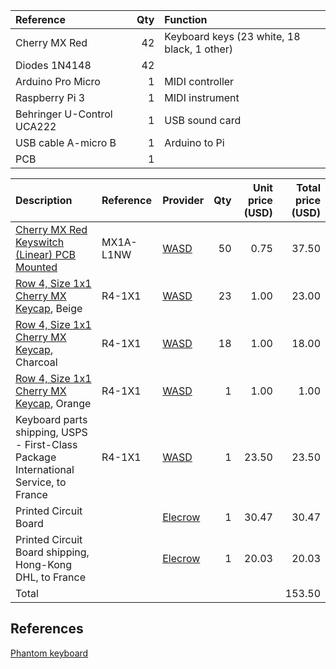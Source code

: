 
| Reference                  | Qty | Function                                    |
|:---------------------------|----:|:--------------------------------------------|
| Cherry MX Red              |  42 | Keyboard keys (23 white, 18 black, 1 other) |
| Diodes 1N4148              |  42 |                                             |
| Arduino Pro Micro          |   1 | MIDI controller                             |
| Raspberry Pi 3             |   1 | MIDI instrument                             |
| Behringer U-Control UCA222 |   1 | USB sound card                              |
| USB cable A-micro B        |   1 | Arduino to Pi                               |
| PCB                        |   1 |                                             |

| Description                                                                                                                                                  | Reference | Provider                             | Qty | Unit price (USD) | Total price (USD) |
|:-------------------------------------------------------------------------------------------------------------------------------------------------------------|:----------|:-------------------------------------|----:|-----------------:|------------------:|
| [Cherry MX Red Keyswitch (Linear) PCB Mounted](http://www.wasdkeyboards.com/index.php/products/keyboard-parts/cherry-mx-red-keyswitch-mx1a-l1nw-linear.html) | MX1A-L1NW | [WASD](http://www.wasdkeyboards.com) |  50 |             0.75 |             37.50 |
| [Row 4, Size 1x1 Cherry MX Keycap](http://www.wasdkeyboards.com/index.php/products/blank-keycap-singles/row-4-size-1x1-cherry-mx-keycap.html), Beige         | R4-1X1    | [WASD](http://www.wasdkeyboards.com) |  23 |             1.00 |             23.00 |
| [Row 4, Size 1x1 Cherry MX Keycap](http://www.wasdkeyboards.com/index.php/products/blank-keycap-singles/row-4-size-1x1-cherry-mx-keycap.html), Charcoal      | R4-1X1    | [WASD](http://www.wasdkeyboards.com) |  18 |             1.00 |             18.00 |
| [Row 4, Size 1x1 Cherry MX Keycap](http://www.wasdkeyboards.com/index.php/products/blank-keycap-singles/row-4-size-1x1-cherry-mx-keycap.html), Orange        | R4-1X1    | [WASD](http://www.wasdkeyboards.com) |   1 |             1.00 |              1.00 |
| Keyboard parts shipping, USPS - First-Class Package International Service, to France                                                                         | R4-1X1    | [WASD](http://www.wasdkeyboards.com) |   1 |            23.50 |             23.50 |
| Printed Circuit Board                                                                                                                                        |           | [Elecrow](https://www.elecrow.com)   |   1 |            30.47 |             30.47 |
| Printed Circuit Board shipping, Hong-Kong DHL, to France                                                                                                     |           | [Elecrow](https://www.elecrow.com)   |   1 |            20.03 |             20.03 |
| Total                                                                                                                                                        |           |                                      |     |                  |            153.50 |

References
----------

[Phantom keyboard](https://deskthority.net/wiki/Phantom)
